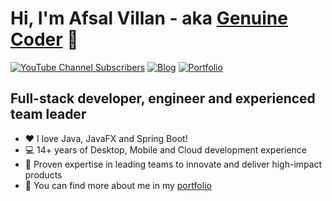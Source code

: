 # Hi, I'm Afsal Villan - aka [Genuine Coder][youtube] 👋 


[![YouTube Channel Subscribers](https://img.shields.io/youtube/channel/subscribers/UCCXbhmjID-T2I0KfuDPbi6A?logo=youtube&logoColor=red&style=for-the-badge)][youtube]
[![Blog](https://img.shields.io/website?label=genuinecoder.com&style=for-the-badge&url=https%3A%2F%2Fgenuinecoder.com)](https://genuinecoder.com)
[![Portfolio](https://img.shields.io/website?label=afsalv.com&style=for-the-badge&url=https%3A%2F%2Fafsalv.com)](https://afsalv.com)

## Full-stack developer, engineer and experienced team leader

- :heart: I love Java, JavaFX and Spring Boot!
- :computer: 14+ years of Desktop, Mobile and Cloud development experience
- :busts_in_silhouette: Proven expertise in leading teams to innovate and deliver high-impact products
- :link: You can find more about me in my [portfolio][website]

[website]: https://afsalv.com/
[youtube]: https://www.youtube.com/c/GenuineCoder
[linkedin]: https://www.linkedin.com/in/muhammedafsalvillan/
[blog]: https://genuinecoder.com/
